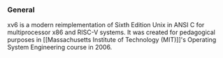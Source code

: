 ### General
xv6 is a modern reimplementation of Sixth Edition Unix in ANSI C for multiprocessor x86 and RISC-V systems. It was created for pedagogical purposes in [[Massachusetts Institute of Technology (MIT)]]'s Operating System Engineering course in 2006. 
